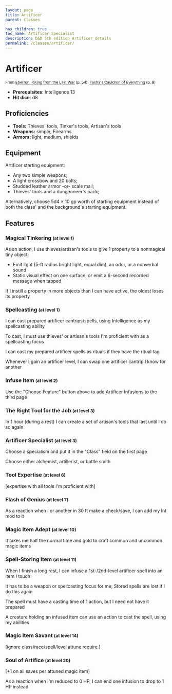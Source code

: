 ```yaml
---
layout: page
title: Artificer
parent: Classes

has_children: true
toc_name: Artificer Specialist
description: D&D 5th edition Artificer details
permalink: /classes/artificer/
---
```


# Artificer

<small>From <a target="_blank" href="https://dnd.wizards.com/products/tabletop-games/rpg-products/eberron">Eberron: Rising from the Last War</a> (p. 54), <a target="_blank" href="https://dnd.wizards.com/products/tabletop-games/rpg-products/tashas-cauldron-everything">Tasha's Cauldron of Everything</a> (p. 9)</small>

- **Prerequisites**: Intelligence 13
- **Hit dice**: d8

## Proficiencies

- **Tools:** Thieves' tools, Tinker's tools, Artisan's tools
- **Weapons:** simple, Firearms
- **Armors:** light, medium, shields

## Equipment


Artificer starting equipment:

- Any two simple weapons;
- A light crossbow and 20 bolts;
- Studded leather armor -or- scale mail;
- Thieves' tools and a dungeoneer's pack;

Alternatively, choose 5d4 × 10 gp worth of starting equipment instead of both the class' and the background's starting equipment.


## Features

### Magical Tinkering <small>(at level 1)</small>


As an action, I use thieves/artisan's tools to give 1 property to a nonmagical tiny object:
- Emit light (5-ft radius bright light, equal dim), an odor, or a nonverbal sound
- Static visual effect on one surface, or emit a 6-second recorded message when tapped

If I instill a property in more objects than I can have active, the oldest loses its property



### Spellcasting <small>(at level 1)</small>


I can cast prepared artificer cantrips/spells, using Intelligence as my spellcasting ability

To cast, I must use thieves' or artisan's tools I'm proficient with as a spellcasting focus

I can cast my prepared artificer spells as rituals if they have the ritual tag

Whenever I gain an artificer level, I can swap one artificer cantrip I know for another



### Infuse Item <small>(at level 2)</small>


Use the "Choose Feature" button above to add Artificer Infusions to the third page



### The Right Tool for the Job <small>(at level 3)</small>


In 1 hour (during a rest) I can create a set of artisan's tools that last until I do so again



### Artificer Specialist <small>(at level 3)</small>


Choose a specialism and put it in the "Class" field on the first page

Choose either alchemist, artillerist, or battle smith



### Tool Expertise <small>(at level 6)</small>


[expertise with all tools I'm proficient with]



### Flash of Genius <small>(at level 7)</small>


As a reaction when I or another in 30 ft make a check/save, I can add my Int mod to it



### Magic Item Adept <small>(at level 10)</small>


It takes me half the normal time and gold to craft common and uncommon magic items



### Spell-Storing Item <small>(at level 11)</small>


When I finish a long rest, I can infuse a 1st-/2nd-level artificer spell into an item I touch

It has to be a weapon or spellcasting focus for me; Stored spells are lost if I do this again

The spell must have a casting time of 1 action, but I need not have it prepared

A creature holding an infused item can use an action to cast the spell, using my abilities



### Magic Item Savant <small>(at level 14)</small>


[ignore class/race/spell/level attune require.]



### Soul of Artifice <small>(at level 20)</small>


[+1 on all saves per attuned magic item]

As a reaction when I'm reduced to 0 HP, I can end one infusion to drop to 1 HP instead


